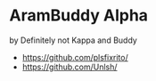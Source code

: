 # AramBuddy Alpha
by Definitely not Kappa and Buddy
- https://github.com/plsfixrito/
- https://github.com/Unlsh/